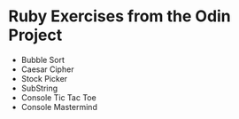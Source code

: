 # Ruby Exercises from the Odin Project

- Bubble Sort
- Caesar Cipher
- Stock Picker
- SubString
- Console Tic Tac Toe
- Console Mastermind

